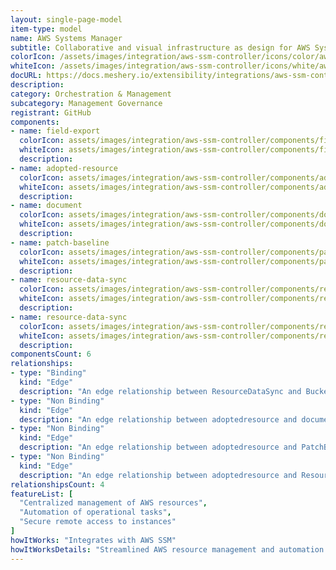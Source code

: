 ```yaml
---
layout: single-page-model
item-type: model
name: AWS Systems Manager
subtitle: Collaborative and visual infrastructure as design for AWS Systems Manager
colorIcon: /assets/images/integration/aws-ssm-controller/icons/color/aws-ssm-controller-color.svg
whiteIcon: /assets/images/integration/aws-ssm-controller/icons/white/aws-ssm-controller-white.svg
docURL: https://docs.meshery.io/extensibility/integrations/aws-ssm-controller
description: 
category: Orchestration & Management
subcategory: Management Governance
registrant: GitHub
components: 
- name: field-export
  colorIcon: assets/images/integration/aws-ssm-controller/components/field-export/icons/color/field-export-color.svg
  whiteIcon: assets/images/integration/aws-ssm-controller/components/field-export/icons/white/field-export-white.svg
  description: 
- name: adopted-resource
  colorIcon: assets/images/integration/aws-ssm-controller/components/adopted-resource/icons/color/adopted-resource-color.svg
  whiteIcon: assets/images/integration/aws-ssm-controller/components/adopted-resource/icons/white/adopted-resource-white.svg
  description: 
- name: document
  colorIcon: assets/images/integration/aws-ssm-controller/components/document/icons/color/document-color.svg
  whiteIcon: assets/images/integration/aws-ssm-controller/components/document/icons/white/document-white.svg
  description: 
- name: patch-baseline
  colorIcon: assets/images/integration/aws-ssm-controller/components/patch-baseline/icons/color/patch-baseline-color.svg
  whiteIcon: assets/images/integration/aws-ssm-controller/components/patch-baseline/icons/white/patch-baseline-white.svg
  description: 
- name: resource-data-sync
  colorIcon: assets/images/integration/aws-ssm-controller/components/resource-data-sync/icons/color/resource-data-sync-color.svg
  whiteIcon: assets/images/integration/aws-ssm-controller/components/resource-data-sync/icons/white/resource-data-sync-white.svg
  description: 
- name: resource-data-sync
  colorIcon: assets/images/integration/aws-ssm-controller/components/resource-data-sync/icons/color/resource-data-sync-color.svg
  whiteIcon: assets/images/integration/aws-ssm-controller/components/resource-data-sync/icons/white/resource-data-sync-white.svg
  description: 
componentsCount: 6
relationships: 
- type: "Binding"
  kind: "Edge"
  description: "An edge relationship between ResourceDataSync and Bucket"
- type: "Non Binding"
  kind: "Edge"
  description: "An edge relationship between adoptedresource and document"
- type: "Non Binding"
  kind: "Edge"
  description: "An edge relationship between adoptedresource and PatchBaseline"
- type: "Non Binding"
  kind: "Edge"
  description: "An edge relationship between adoptedresource and ResourceDataSync"
relationshipsCount: 4
featureList: [
  "Centralized management of AWS resources",
  "Automation of operational tasks",
  "Secure remote access to instances"
]
howItWorks: "Integrates with AWS SSM"
howItWorksDetails: "Streamlined AWS resource management and automation within Kubernetes"
---
```

